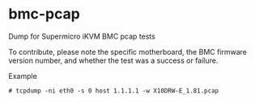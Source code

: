 # bmc-pcap
Dump for Supermicro iKVM BMC pcap tests

To contribute, please note the specific motherboard, the BMC firmware version number, and whether the test was a success or failure.

Example
```
# tcpdump -ni eth0 -s 0 host 1.1.1.1 -w X10DRW-E_1.81.pcap
```

